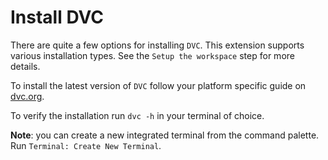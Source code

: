 # Install DVC

There are quite a few options for installing `DVC`. This extension supports
various installation types. See the `Setup the workspace` step for more details.

To install the latest version of `DVC` follow your platform specific guide on
[dvc.org](https://dvc.org/doc/install).

To verify the installation run `dvc -h` in your terminal of choice.

**Note**: you can create a new integrated terminal from the command palette. Run
`Terminal: Create New Terminal`.
